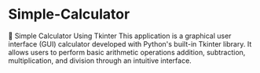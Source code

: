 # Simple-Calculator
🧮 Simple Calculator Using Tkinter 
This application is a graphical user interface (GUI) calculator developed with Python's built-in Tkinter library. It allows users to perform basic arithmetic operations addition, subtraction, multiplication, and division through an intuitive interface.​
